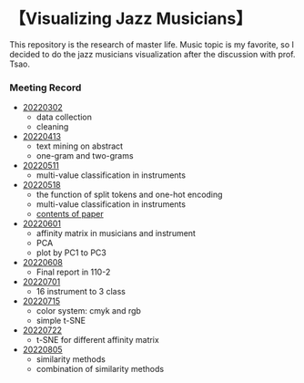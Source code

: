 #  【Visualizing Jazz Musicians】

This repository is the research of master life. Music topic is my favorite, so I decided to do the jazz musicians visualization after the discussion with prof. Tsao. 

###  Meeting Record

* [20220302](https://yihsinlu.github.io/Jazz.io/1110302.html)
  + data collection
  + cleaning
* [20220413](https://yihsinlu.github.io/Jazz.io/1110413.html)
  + text mining on abstract
  + one-gram and two-grams
* [20220511](https://yihsinlu.github.io/Jazz.io/Multi_class_ins.html)
  + multi-value classification in instruments
* [20220518](https://yihsinlu.github.io/Jazz.io/Multi_class_ins_part2.html)
  + the function of split tokens and one-hot encoding
  + multi-value classification in instruments
  + [contents of paper](https://yihsinlu.github.io/yhlu.io/Contents.html)
* [20220601](https://yihsinlu.github.io/Jazz.io/Multi_class_ins_part3.html)
  + affinity matrix in musicians and instrument
  + PCA
  + plot by PC1 to PC3
* [20220608](https://yihsinlu.github.io/Jazz.io/Final_Presentation.html)
  + Final report in 110-2
* [20220701](https://yihsinlu.github.io/Jazz.io/visualizing01.html)
  + 16 instrument to 3 class
* [20220715](https://yihsinlu.github.io/Jazz.io/Color_in_plots.html)
  + color system: cmyk and rgb
  + simple t-SNE
* [20220722](https://yihsinlu.github.io/Jazz.io/Color_in_plots_tsne.html)
  + t-SNE for different affinity matrix
* [20220805](https://yihsinlu.github.io/Jazz.io/CombinationMatrices.html)
  + similarity methods
  + combination of similarity methods
